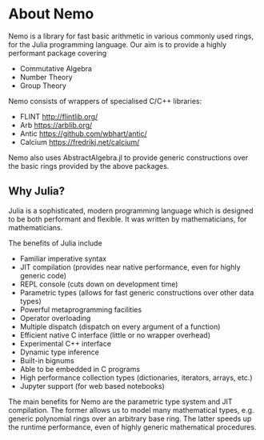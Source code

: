 # About Nemo

Nemo is a library for fast basic arithmetic in various commonly used rings, for the
Julia programming language. Our aim is to provide a highly performant package covering

  - Commutative Algebra
  - Number Theory
  - Group Theory

Nemo consists of wrappers of specialised C/C++ libraries:

  - FLINT    <http://flintlib.org/>
  - Arb      <https://arblib.org/>
  - Antic    <https://github.com/wbhart/antic/>
  - Calcium  <https://fredrikj.net/calcium/>

Nemo also uses AbstractAlgebra.jl to provide generic constructions over the basic rings
provided by the above packages.

## Why Julia?

Julia is a sophisticated, modern programming language which is designed to be both performant and
flexible. It was written by mathematicians, for mathematicians.

The benefits of Julia include

  - Familiar imperative syntax
  - JIT compilation (provides near native performance, even for highly generic code)
  - REPL console (cuts down on development time)
  - Parametric types (allows for fast generic constructions over other data types)
  - Powerful metaprogramming facilities
  - Operator overloading
  - Multiple dispatch (dispatch on every argument of a function)
  - Efficient native C interface (little or no wrapper overhead)
  - Experimental C++ interface
  - Dynamic type inference
  - Built-in bignums
  - Able to be embedded in C programs
  - High performance collection types (dictionaries, iterators, arrays, etc.)
  - Jupyter support (for web based notebooks)

The main benefits for Nemo are the parametric type system and JIT compilation. The
former allows us to model many mathematical types, e.g. generic polynomial rings over
an arbitrary base ring. The latter speeds up the runtime performance, even of highly
generic mathematical procedures.

